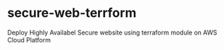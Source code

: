 # secure-web-terrform
Deploy Highly Availabel Secure website using terraform module on AWS Cloud Platform
